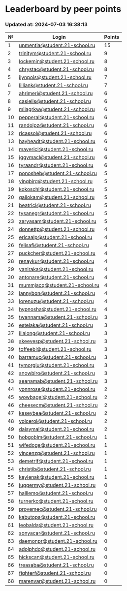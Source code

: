 # Leaderboard by peer points

### Updated at: 2024-07-03 16:38:13

| № | Login | Points |
|---|-------|--------|
|1|unmentia@student.21-school.ru|15|
|2|trinitym@student.21-school.ru|9|
|3|lockemin@student.21-school.ru|8|
|4|chrystac@student.21-school.ru|8|
|5|ilynpois@student.21-school.ru|7|
|6|lilliank@student.21-school.ru|7|
|7|ahrimeri@student.21-school.ru|6|
|8|casielis@student.21-school.ru|6|
|9|milagrkw@student.21-school.ru|6|
|10|pepperal@student.21-school.ru|6|
|11|randolpz@student.21-school.ru|6|
|12|ricassol@student.21-school.ru|6|
|13|hayheadt@student.21-school.ru|6|
|14|mavericl@student.21-school.ru|6|
|15|iggymacl@student.21-school.ru|6|
|16|tyraandr@student.21-school.ru|6|
|17|ponosheb@student.21-school.ru|5|
|18|yingbirg@student.21-school.ru|5|
|19|kokoschl@student.21-school.ru|5|
|20|galiokam@student.21-school.ru|5|
|21|beatricl@student.21-school.ru|5|
|22|tysanegr@student.21-school.ru|5|
|23|zaryasam@student.21-school.ru|5|
|24|donnettp@student.21-school.ru|4|
|25|ericaalp@student.21-school.ru|4|
|26|felisafi@student.21-school.ru|4|
|27|puckcher@student.21-school.ru|4|
|28|renaykur@student.21-school.ru|4|
|29|yaniraka@student.21-school.ru|4|
|30|antonare@student.21-school.ru|4|
|31|mummjacq@student.21-school.ru|4|
|32|lannybon@student.21-school.ru|4|
|33|lorenuzu@student.21-school.ru|4|
|34|hypnosha@student.21-school.ru|4|
|35|twannama@student.21-school.ru|3|
|36|estelaka@student.21-school.ru|3|
|37|illalong@student.21-school.ru|3|
|38|skeevesp@student.21-school.ru|3|
|39|toffeebl@student.21-school.ru|3|
|40|barramuc@student.21-school.ru|3|
|41|tymorgiu@student.21-school.ru|3|
|42|snowbiro@student.21-school.ru|3|
|43|seanamab@student.21-school.ru|3|
|44|yonnrose@student.21-school.ru|2|
|45|wowbagel@student.21-school.ru|2|
|46|cheesecm@student.21-school.ru|2|
|47|kaseybea@student.21-school.ru|2|
|48|voicerol@student.21-school.ru|2|
|49|daisymal@student.21-school.ru|2|
|50|hobgoblm@student.21-school.ru|1|
|51|wifedoge@student.21-school.ru|1|
|52|vincenzg@student.21-school.ru|1|
|53|demetrif@student.21-school.ru|1|
|54|christib@student.21-school.ru|1|
|55|kaylenak@student.21-school.ru|1|
|56|juggermy@student.21-school.ru|0|
|57|halliemo@student.21-school.ru|0|
|58|turnerko@student.21-school.ru|0|
|59|provemec@student.21-school.ru|0|
|60|kabutops@student.21-school.ru|0|
|61|leobalda@student.21-school.ru|0|
|62|sonyacar@student.21-school.ru|0|
|63|daemonpr@student.21-school.ru|0|
|64|adolphdo@student.21-school.ru|0|
|65|hickscan@student.21-school.ru|0|
|66|treasaba@student.21-school.ru|0|
|67|fighterf@student.21-school.ru|0|
|68|marenvar@student.21-school.ru|0|
